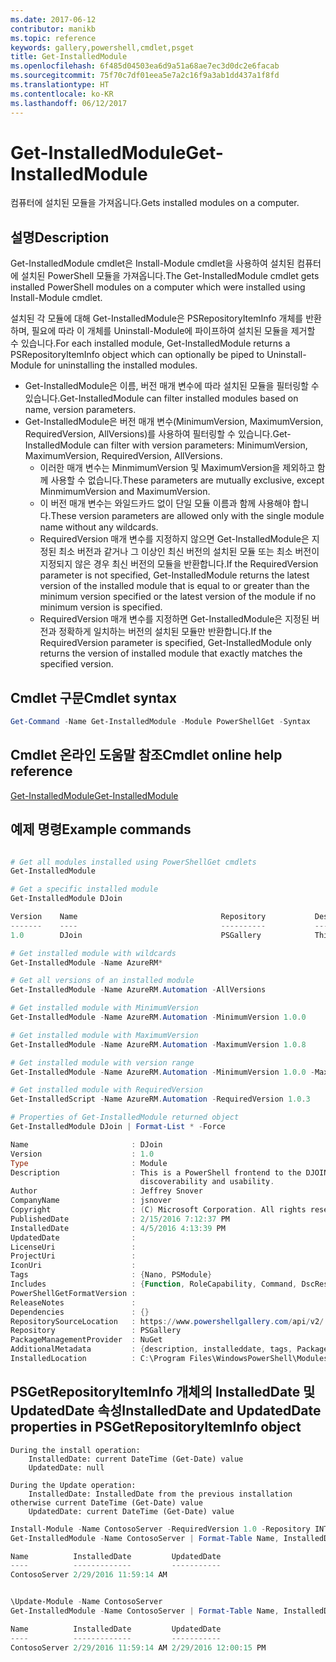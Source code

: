 ```yaml
---
ms.date: 2017-06-12
contributor: manikb
ms.topic: reference
keywords: gallery,powershell,cmdlet,psget
title: Get-InstalledModule
ms.openlocfilehash: 6f485d04503ea6d9a51a68ae7ec3d0dc2e6facab
ms.sourcegitcommit: 75f70c7df01eea5e7a2c16f9a3ab1dd437a1f8fd
ms.translationtype: HT
ms.contentlocale: ko-KR
ms.lasthandoff: 06/12/2017
---
```

# <a name="get-installedmodule"></a><span data-ttu-id="28f09-103">Get-InstalledModule</span><span class="sxs-lookup"><span data-stu-id="28f09-103">Get-InstalledModule</span></span>

<span data-ttu-id="28f09-104">컴퓨터에 설치된 모듈을 가져옵니다.</span><span class="sxs-lookup"><span data-stu-id="28f09-104">Gets installed modules on a computer.</span></span>

## <a name="description"></a><span data-ttu-id="28f09-105">설명</span><span class="sxs-lookup"><span data-stu-id="28f09-105">Description</span></span>

<span data-ttu-id="28f09-106">Get-InstalledModule cmdlet은 Install-Module cmdlet을 사용하여 설치된 컴퓨터에 설치된 PowerShell 모듈을 가져옵니다.</span><span class="sxs-lookup"><span data-stu-id="28f09-106">The Get-InstalledModule cmdlet gets installed PowerShell modules on a computer which were installed using Install-Module cmdlet.</span></span>

<span data-ttu-id="28f09-107">설치된 각 모듈에 대해 Get-InstalledModule은 PSRepositoryItemInfo 개체를 반환하며, 필요에 따라 이 개체를 Uninstall-Module에 파이프하여 설치된 모듈을 제거할 수 있습니다.</span><span class="sxs-lookup"><span data-stu-id="28f09-107">For each installed module, Get-InstalledModule returns a PSRepositoryItemInfo object which can optionally be piped to Uninstall-Module for uninstalling the installed modules.</span></span>

- <span data-ttu-id="28f09-108">Get-InstalledModule은 이름, 버전 매개 변수에 따라 설치된 모듈을 필터링할 수 있습니다.</span><span class="sxs-lookup"><span data-stu-id="28f09-108">Get-InstalledModule can filter installed modules based on name, version parameters.</span></span>
- <span data-ttu-id="28f09-109">Get-InstalledModule은 버전 매개 변수(MinimumVersion, MaximumVersion, RequiredVersion, AllVersions)를 사용하여 필터링할 수 있습니다.</span><span class="sxs-lookup"><span data-stu-id="28f09-109">Get-InstalledModule can filter with version parameters: MinimumVersion, MaximumVersion, RequiredVersion, AllVersions.</span></span>
  - <span data-ttu-id="28f09-110">이러한 매개 변수는 MinmimumVersion 및 MaximumVersion을 제외하고 함께 사용할 수 없습니다.</span><span class="sxs-lookup"><span data-stu-id="28f09-110">These parameters are mutually exclusive, except MinmimumVersion and MaximumVersion.</span></span>
  - <span data-ttu-id="28f09-111">이 버전 매개 변수는 와일드카드 없이 단일 모듈 이름과 함께 사용해야 합니다.</span><span class="sxs-lookup"><span data-stu-id="28f09-111">These version parameters are allowed only with the single module name without any wildcards.</span></span>
  - <span data-ttu-id="28f09-112">RequiredVersion 매개 변수를 지정하지 않으면 Get-InstalledModule은 지정된 최소 버전과 같거나 그 이상인 최신 버전의 설치된 모듈 또는 최소 버전이 지정되지 않은 경우 최신 버전의 모듈을 반환합니다.</span><span class="sxs-lookup"><span data-stu-id="28f09-112">If the RequiredVersion parameter is not specified, Get-InstalledModule returns the latest version of the installed module that is equal to or greater than the minimum version specified or the latest version of the module if no minimum version is specified.</span></span> 
  - <span data-ttu-id="28f09-113">RequiredVersion 매개 변수를 지정하면 Get-InstalledModule은 지정된 버전과 정확하게 일치하는 버전의 설치된 모듈만 반환합니다.</span><span class="sxs-lookup"><span data-stu-id="28f09-113">If the RequiredVersion parameter is specified, Get-InstalledModule only returns the version of installed module that exactly matches the specified version.</span></span>

## <a name="cmdlet-syntax"></a><span data-ttu-id="28f09-114">Cmdlet 구문</span><span class="sxs-lookup"><span data-stu-id="28f09-114">Cmdlet syntax</span></span>
```powershell
Get-Command -Name Get-InstalledModule -Module PowerShellGet -Syntax
```

## <a name="cmdlet-online-help-reference"></a><span data-ttu-id="28f09-115">Cmdlet 온라인 도움말 참조</span><span class="sxs-lookup"><span data-stu-id="28f09-115">Cmdlet online help reference</span></span>

[<span data-ttu-id="28f09-116">Get-InstalledModule</span><span class="sxs-lookup"><span data-stu-id="28f09-116">Get-InstalledModule</span></span>](http://go.microsoft.com/fwlink/?LinkId=526863)

## <a name="example-commands"></a><span data-ttu-id="28f09-117">예제 명령</span><span class="sxs-lookup"><span data-stu-id="28f09-117">Example commands</span></span>

```powershell

# Get all modules installed using PowerShellGet cmdlets
Get-InstalledModule

# Get a specific installed module
Get-InstalledModule DJoin

Version    Name                                Repository           Description
-------    ----                                ----------           -----------
1.0        DJoin                               PSGallery            This is a PowerShell frontend to the DJOIN.exe c...

# Get installed module with wildcards
Get-InstalledModule -Name AzureRM*

# Get all versions of an installed module
Get-InstalledModule -Name AzureRM.Automation -AllVersions

# Get installed module with MinimumVersion
Get-InstalledModule -Name AzureRM.Automation -MinimumVersion 1.0.0

# Get installed module with MaximumVersion
Get-InstalledModule -Name AzureRM.Automation -MaximumVersion 1.0.8

# Get installed module with version range
Get-InstalledModule -Name AzureRM.Automation -MinimumVersion 1.0.0 -MaximumVersion 1.0.8

# Get installed module with RequiredVersion
Get-InstalledScript -Name AzureRM.Automation -RequiredVersion 1.0.3

# Properties of Get-InstalledModule returned object
Get-InstalledModule DJoin | Format-List * -Force

Name                       : DJoin
Version                    : 1.0
Type                       : Module
Description                : This is a PowerShell frontend to the DJOIN.exe command which provides better
                             discoverability and usability.
Author                     : Jeffrey Snover
CompanyName                : jsnover
Copyright                  : (C) Microsoft Corporation. All rights reserved.
PublishedDate              : 2/15/2016 7:12:37 PM
InstalledDate              : 4/5/2016 4:13:39 PM
UpdatedDate                :
LicenseUri                 :
ProjectUri                 :
IconUri                    :
Tags                       : {Nano, PSModule}
Includes                   : {Function, RoleCapability, Command, DscResource...}
PowerShellGetFormatVersion :
ReleaseNotes               :
Dependencies               : {}
RepositorySourceLocation   : https://www.powershellgallery.com/api/v2/
Repository                 : PSGallery
PackageManagementProvider  : NuGet
AdditionalMetadata         : {description, installeddate, tags, PackageManagementProvider...}
InstalledLocation          : C:\Program Files\WindowsPowerShell\Modules\DJoin\1.0

```



## <a name="installeddate-and-updateddate-properties-in-psgetrepositoryiteminfo-object"></a><span data-ttu-id="28f09-118">PSGetRepositoryItemInfo 개체의 InstalledDate 및 UpdatedDate 속성</span><span class="sxs-lookup"><span data-stu-id="28f09-118">InstalledDate and UpdatedDate properties in PSGetRepositoryItemInfo object</span></span>

    During the install operation:
        InstalledDate: current DateTime (Get-Date) value
        UpdatedDate: null

    During the Update operation:
        InstalledDate: InstalledDate from the previous installation otherwise current DateTime (Get-Date) value
        UpdatedDate: current DateTime (Get-Date) value

```powershell
Install-Module -Name ContosoServer -RequiredVersion 1.0 -Repository INT
Get-InstalledModule -Name ContosoServer | Format-Table Name, InstalledDate, UpdatedDate

Name          InstalledDate         UpdatedDate
----          -------------         -----------
ContosoServer 2/29/2016 11:59:14 AM


\Update-Module -Name ContosoServer
Get-InstalledModule -Name ContosoServer | Format-Table Name, InstalledDate, UpdatedDate

Name          InstalledDate         UpdatedDate
----          -------------         -----------
ContosoServer 2/29/2016 11:59:14 AM 2/29/2016 12:00:15 PM
```

